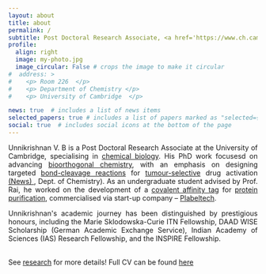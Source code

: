 ```yaml
---
layout: about
title: about
permalink: /
subtitle: Post Doctoral Research Associate, <a href='https://www.ch.cam.ac.uk/rig/biological/about'> Department of Chemistry <a>, University of Cambridge, UK <br> PhD in Chemistry,  <a href='https://www.clarehall.cam.ac.uk'>Clare Hall</a>, University of Cambridge, UK
profile:
  align: right
  image: my-photo.jpg
  image_circular: False # crops the image to make it circular
#  address: >
#    <p> Room 226  </p>
#    <p> Department of Chemistry </p>
#    <p> University of Cambridge  </p>

news: true  # includes a list of news items
selected_papers: true # includes a list of papers marked as "selected={true}"
social: true  # includes social icons at the bottom of the page
---
```


<div style="text-align: justify"> Unnikrishnan V. B is a Post Doctoral Research Associate at the University of Cambridge, specialising in <u>chemical biology</u>. His PhD work focusesd on advancing <u>bioorthogonal chemistry</u>, with an emphasis on designing targeted <u>bond-cleavage reactions</u> for <u>tumour-selective</u> drug activation <a href="https://www.ch.cam.ac.uk/news/three-year-project-culminates-new-molecules-targeted-imaging-and-drug-delivery?fbclid=IwY2xjawFJmZtleHRuA2FlbQIxMAABHQPElkfcvFOeRw0Q7KNDVawpzdU-PEuio8mBgpv7qfehfqFbAg74eilXpQ_aem_z399kwoB2tPhgYgASecJcQ"> (News) </a>, Dept. of Chemistry). As an undergraduate student advised by Prof. Rai, he worked on the development of a <u>covalent affinity tag</u> for <u>protein purification</u>, commercialised via start-up company – <a href="https://plabeltech.com/product/gly-tag-purification-resin/">Plabeltech</a>.

Unnikrishnan's academic journey has been distinguished by prestigious honours, including the Marie Sklodowska-Curie ITN Fellowship, DAAD WISE Scholarship (German Academic Exchange Service), Indian Academy of Sciences (IAS) Research Fellowship, and the INSPIRE Fellowship. 
</div>
<br>
See <a href="/research/overwiev/">research</a> for more details! Full CV can be found <a href="https://acrobat.adobe.com/id/urn:aaid:sc:ap:ba46d233-d391-4eda-87be-c46b01cb79d9">here</a>
<br>


